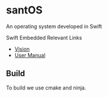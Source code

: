 # santOS
An operating system developed in Swift


 Swift Embedded Relevant Links
* [Vision](https://github.com/apple/swift-evolution/blob/main/visions/embedded-swift.md)
* [User Manual](https://github.com/apple/swift/blob/main/docs/EmbeddedSwift/UserManual.md)


## Build
To build we use cmake and ninja.
